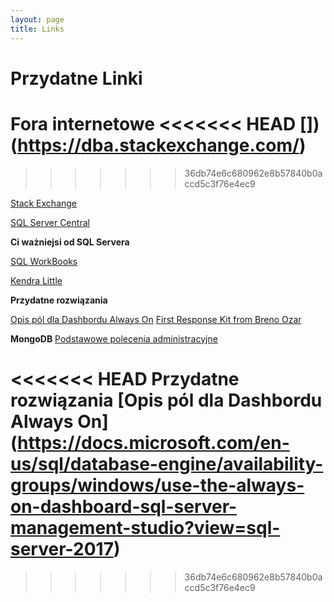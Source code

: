 ```yaml
---
layout: page
title: Links
---
```

# [](#header-1)Przydatne Linki

**Fora internetowe**
<<<<<<< HEAD
[])(https://dba.stackexchange.com/)
[](https://www.sqlservercentral.com/)
=======
>>>>>>> 36db74e6c680962e8b57840b0accd5c3f76e4ec9

[Stack Exchange](https://dba.stackexchange.com/)

[SQL Server Central](https://www.sqlservercentral.com/)


**Ci ważniejsi od SQL Servera**

[SQL WorkBooks](https://sqlworkbooks.com)

[Kendra Little](https://littlekendra.com/)


**Przydatne rozwiązania**

[Opis pól dla Dashbordu Always On](https://docs.microsoft.com/en-us/sql/database-engine/availability-groups/windows/use-the-always-on-dashboard-sql-server-management-studio?view=sql-server-2017)
[First Response Kit from Breno Ozar](https://github.com/BrentOzarULTD/SQL-Server-First-Responder-Kit/tree/master)


**MongoDB**
[Podstawowe polecenia administracyjne](_pages/mongodb)

<<<<<<< HEAD
**Przydatne rozwiązania**
[Opis pól dla Dashbordu Always On]
(https://docs.microsoft.com/en-us/sql/database-engine/availability-groups/windows/use-the-always-on-dashboard-sql-server-management-studio?view=sql-server-2017)
=======
>>>>>>> 36db74e6c680962e8b57840b0accd5c3f76e4ec9
